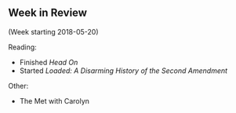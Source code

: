 ## Week in Review

(Week starting 2018-05-20)

Reading:
* Finished *Head On*
* Started *Loaded: A Disarming History of the Second Amendment*

Other:
* The Met with Carolyn
